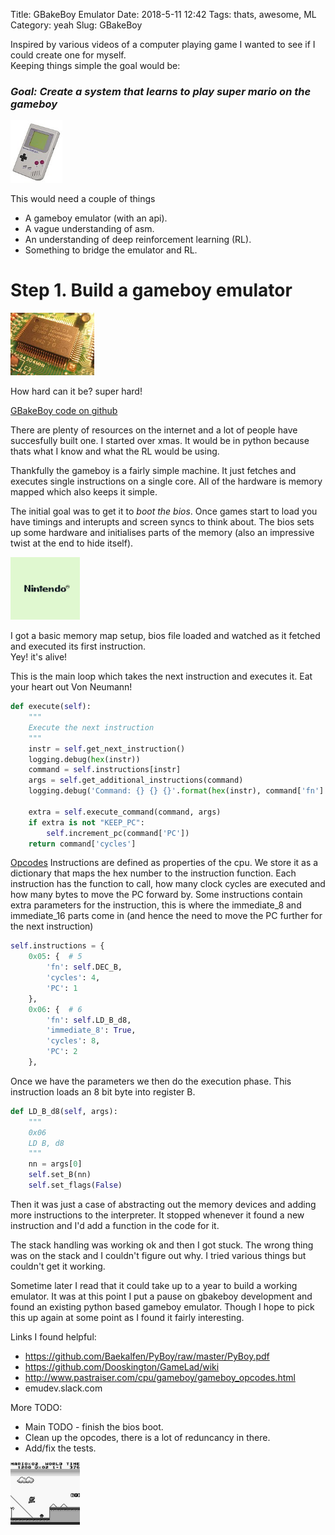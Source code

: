 Title: GBakeBoy Emulator
Date: 2018-5-11 12:42
Tags: thats, awesome, ML
Category: yeah
Slug: GBakeBoy

Inspired by various videos of a computer playing game I wanted to see if I could create one for myself.  
Keeping things simple the goal would be: 
### _Goal: Create a system that learns to play super mario on the gameboy_  

<img src="images/gameboy/gameboy.jpg" alt="gameboy" style="height: 100px;"/>

This would need a couple of things  

* A gameboy emulator (with an api).  
* A vague understanding of asm.  
* An understanding of deep reinforcement learning (RL).  
* Something to bridge the emulator and RL.  

# Step 1. Build a gameboy emulator

<img src="images/gameboy/cpu.jpg" alt="cpu" style="height: 100px;"/>

How hard can it be? super hard!

[GBakeBoy code on github](https://github.com/garybake/gbakeboy)

There are plenty of resources on the internet and a lot of people have succesfully built one.
I started over xmas. It would be in python because thats what I know and what the RL would be using.

Thankfully the gameboy is a fairly simple machine. It just fetches and executes single instructions on a single core.
All of the hardware is memory mapped which also keeps it simple.

The initial goal was to get it to _boot the bios_. Once games start to load you have timings and interupts and screen syncs to think about.
The bios sets up some hardware and initialises parts of the memory (also an impressive twist at the end to hide itself).

<img src="images/gameboy/boot.png" alt="boot" style="height: 100px;"/>

I got a basic memory map setup, bios file loaded and watched as it fetched and executed its first instruction.  
Yey! it's alive!

This is the main loop which takes the next instruction and executes it. Eat your heart out Von Neumann!

```python
def execute(self):
    """
    Execute the next instruction
    """
    instr = self.get_next_instruction()
    logging.debug(hex(instr))
    command = self.instructions[instr]
    args = self.get_additional_instructions(command)
    logging.debug('Command: {} {} {}'.format(hex(instr), command['fn'].__name__, hex_array(args)))

    extra = self.execute_command(command, args)
    if extra is not "KEEP_PC":
        self.increment_pc(command['PC'])
    return command['cycles']
```

[Opcodes](http://www.pastraiser.com/cpu/gameboy/gameboy_opcodes.html)
Instructions are defined as properties of the cpu. We store it as a dictionary that maps the hex number to the instruction function.
Each instruction has the function to call, how many clock cycles are executed and how many bytes to move the PC forward by.
Some instructions contain extra parameters for the instruction, this is where the immediate_8 and immediate_16 parts come in (and hence the need to move the PC further for the next instruction)

```python
self.instructions = {
    0x05: {  # 5
        'fn': self.DEC_B,
        'cycles': 4,
        'PC': 1
    },
    0x06: {  # 6
        'fn': self.LD_B_d8,
        'immediate_8': True,
        'cycles': 8,
        'PC': 2
    },
```

Once we have the parameters we then do the execution phase. This instruction loads an 8 bit byte into register B.

```python
def LD_B_d8(self, args):
    """
    0x06
    LD B, d8
    """
    nn = args[0]
    self.set_B(nn)
    self.set_flags(False)
```        

Then it was just a case of abstracting out the memory devices and adding more instructions to the interpreter.
It stopped whenever it found a new instruction and I'd add a function in the code for it.

The stack handling was working ok and then I got stuck. The wrong thing was on the stack and I couldn't figure out why.
I tried various things but couldn't get it working.

Sometime later I read that it could take up to a year to build a working emulator.
It was at this point I put a pause on gbakeboy development and found an existing python based gameboy emulator. 
Though I hope to pick this up again at some point as I found it fairly interesting.  

Links I found helpful:

* https://github.com/Baekalfen/PyBoy/raw/master/PyBoy.pdf  
* https://github.com/Dooskington/GameLad/wiki  
* http://www.pastraiser.com/cpu/gameboy/gameboy_opcodes.html  
* emudev.slack.com  


More TODO:

* Main TODO - finish the bios boot.  
* Clean up the opcodes, there is a lot of reduncancy in there.  
* Add/fix the tests.  

<img src="images/gameboy/mario.png" alt="mario" style="height: 100px;"/>
